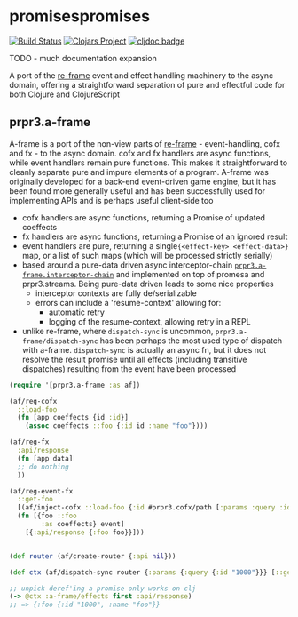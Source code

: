 # promisespromises

[![Build Status](https://github.com/yapsterapp/promisespromises/actions/workflows/clojure.yml/badge.svg)](https://github.com/yapsterapp/promisespromises/actions)
[![Clojars Project](https://img.shields.io/clojars/v/com.github.yapsterapp/promisespromises.svg)](https://clojars.org/com.github.yapsterapp/promisespromises)
[![cljdoc badge](https://cljdoc.org/badge/com.github.yapsterapp/promisespromises)](https://cljdoc.org/d/com.github.yapsterapp/promisespromises)


TODO - much documentation expansion

A port of the [re-frame](https://github.com/day8/re-frame)
event and effect handling machinery to the async domain, offering a 
straightforward separation of pure and effectful code for both 
Clojure and ClojureScript

## prpr3.a-frame

A-frame is a port of the non-view parts of
[re-frame](https://github.com/day8/re-frame) - event-handling, cofx and
fx - to the async domain. cofx and fx handlers are async functions, while event
handlers remain pure functions. This
makes it straightforward to cleanly separate pure and impure elements of a
program. A-frame was originally developed for a back-end event-driven 
game engine, but it has been found more generally useful and has been 
successfully used for implementing APIs and is perhaps useful client-side too

* cofx handlers are async functions, returning a Promise of updated coeffects
* fx handlers are async functions, returning a Promise of an ignored result
* event handlers are pure, returning a single`{<effect-key> <effect-data>}` map,
or a list of such maps (which will be processed strictly serially)
* based around a pure-data driven async interceptor-chain
[`prpr3.a-frame.interceptor-chain`](https://github.com/yapsterapp/promisespromises/blob/trunk/src/prpr/a_frame/interceptor_chain.cljc)
and implemented on top of promesa and
prpr3.streams. Being pure-data driven leads to some nice
properties
  * interceptor contexts are fully de/serializable
  * errors can include a 'resume-context' allowing for:
    * automatic retry
    * logging of the resume-context, allowing retry in a REPL
* unlike re-frame, where `dispatch-sync` is uncommon,
`prpr3.a-frame/dispatch-sync` has been perhaps the most used type of dispatch
with a-frame. `dispatch-sync` is actually an async fn, but it does not resolve
the result promise until all effects (including transitive dispatches)
resulting from the event have been processed

``` clojure
(require '[prpr3.a-frame :as af])

(af/reg-cofx
  ::load-foo
  (fn [app coeffects {id :id}]
    (assoc coeffects ::foo {:id id :name "foo"})))

(af/reg-fx
  :api/response
  (fn [app data]
  ;; do nothing
  ))

(af/reg-event-fx
  ::get-foo
  [(af/inject-cofx ::load-foo {:id #prpr3.cofx/path [:params :query :id]})]
  (fn [{foo ::foo
        :as coeffects} event]
    [{:api/response {:foo foo}}]))


(def router (af/create-router {:api nil}))

(def ctx (af/dispatch-sync router {:params {:query {:id "1000"}}} [::get-foo]))

;; unpick deref'ing a promise only works on clj
(-> @ctx :a-frame/effects first :api/response)
;; => {:foo {:id "1000", :name "foo"}}

```
